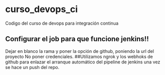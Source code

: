 # curso_devops_ci
Codigo del curso de devops para integración continua
## Configurar el job para que funcione jenkins!!
Dejar en blanco la rama y poner la opción de github, poniendo la url del proyecto
No poner credenciales.
##Utilizamos ngrok y los webhoks de github para enlazar el arranque automático del pipeline de jenkins una vez se hace un push del repo.
